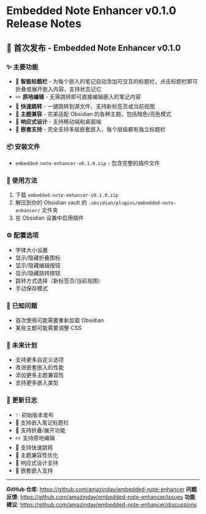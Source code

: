 # Embedded Note Enhancer v0.1.0 Release Notes

## 🎉 首次发布 - Embedded Note Enhancer v0.1.0

### ✨ 主要功能
- 🎯 **智能标题栏** - 为每个嵌入的笔记自动添加可交互的标题栏，点击标题栏即可折叠或展开嵌入内容，支持状态记忆
- ✏️ **原地编辑** - 无需跳转即可直接编辑嵌入的笔记内容
- 🔗 **快速跳转** - 一键跳转到源文件，支持新标签页或当前视图
- 🎨 **主题兼容** - 完美适配 Obsidian 的各种主题，包括暗色/亮色模式
- 📱 **响应式设计** - 支持移动端和桌面端
- 🔄 **嵌套支持** - 完全支持多层嵌套嵌入，每个层级都有独立标题栏

### 📦 安装文件
- `embedded-note-enhancer-v0.1.0.zip` - 包含完整的插件文件

### 📖 使用方法
1. 下载 `embedded-note-enhancer-v0.1.0.zip`
2. 解压到你的 Obsidian vault 的 `.obsidian/plugins/embedded-note-enhancer/` 文件夹
3. 在 Obsidian 设置中启用插件

### ⚙️ 配置选项
- 字体大小设置
- 显示/隐藏折叠图标
- 显示/隐藏编辑按钮
- 显示/隐藏跳转按钮
- 跳转方式选择（新标签页/当前视图）
- 手动保存模式

### 🐛 已知问题
- 首次使用可能需要重新加载 Obsidian
- 某些主题可能需要调整 CSS

### 🔮 未来计划
- 支持更多自定义选项
- 改进嵌套嵌入的性能
- 添加更多主题兼容性
- 支持更多嵌入类型

### 📝 更新日志
- ✨ 初始版本发布
- 🎯 支持嵌入笔记标题栏
- 📁 支持折叠/展开功能
- ✏️ 支持原地编辑
- 🔗 支持快速跳转
- 🎨 主题兼容性优化
- 📱 响应式设计支持
- 🔄 嵌套嵌入支持

---

**GitHub 仓库**: https://github.com/amazinday/embedded-note-enhancer
**问题反馈**: https://github.com/amazinday/embedded-note-enhancer/issues
**功能建议**: https://github.com/amazinday/embedded-note-enhancer/discussions
